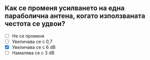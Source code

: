 ## Как се променя усилването на една параболична антена, когато използваната честота се удвои?

<!-- Верният отговор е отбелязан с [X] -->

- [ ] Не се променя
- [ ] Увеличава се с 0,7
- [X] Увеличава се с 6 dB
- [ ] Намалява се с 3 dB
